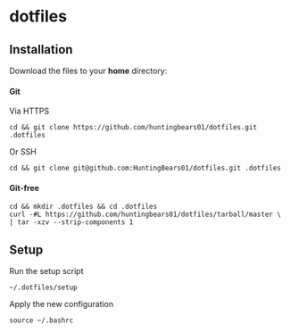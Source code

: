 dotfiles
==========

## Installation

Download the files to your **home** directory:

#### Git

Via HTTPS
```
cd && git clone https://github.com/huntingbears01/dotfiles.git .dotfiles
```
Or SSH
```
cd && git clone git@github.com:HuntingBears01/dotfiles.git .dotfiles
```
#### Git-free

```
cd && mkdir .dotfiles && cd .dotfiles
curl -#L https://github.com/huntingbears01/dotfiles/tarball/master \
| tar -xzv --strip-components 1
```

## Setup

Run the setup script
```
~/.dotfiles/setup
```

Apply the new configuration
```
source ~/.bashrc
```


